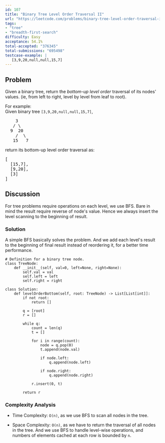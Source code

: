 ```yaml
---
id: 107
title: "Binary Tree Level Order Traversal II"
url: "https://leetcode.com/problems/binary-tree-level-order-traversal-ii/description/"
tags:
- "tree"
- "breadth-first-search"
difficulty: Easy
acceptance: 54.1%
total-accepted: "376345"
total-submissions: "695498"
testcase-example: |
   [3,9,20,null,null,15,7]
---
```


## Problem

<p>Given a binary tree, return the <i>bottom-up level order</i> traversal of its nodes' values. (ie, from left to right, level by level from leaf to root).</p>

<p>
For example:<br />
Given binary tree <code>[3,9,20,null,null,15,7]</code>,<br />
<pre>
    3
   / \
  9  20
    /  \
   15   7
</pre>
</p>
<p>
return its bottom-up level order traversal as:<br />
<pre>
[
  [15,7],
  [9,20],
  [3]
]
</pre>
</p>

## Discussion

For tree problems require operations on each level, we use BFS.
Bare in mind the result require reverse of node's value. Hence we always
insert the level scanning to the beginning of result.

### Solution

A simple BFS basically solves the problem. And we add each level's result to the
beginning of final result instead of reordering it,
for a better time performance.

```py3
# Definition for a binary tree node.
class TreeNode:
    def __init__(self, val=0, left=None, right=None):
        self.val = val
        self.left = left
        self.right = right

class Solution:
    def levelOrderBottom(self, root: TreeNode) -> List[List[int]]:
        if not root:
            return []

        q = [root]
        r = []

        while q:
            count = len(q)
            t = []

            for i in range(count):
                node = q.pop(0)
                t.append(node.val)

                if node.left:
                    q.append(node.left)

                if node.right:
                    q.append(node.right)

            r.insert(0, t)

        return r
```

### Complexity Analysis

- Time Complexity: `O(n)`, as we use BFS to scan all nodes in the tree.

- Space Complexity: `O(n)`, as we have to return the traversal of all nodes
  in the tree. And we use BFS to handle level-wise operations,
  and numbers of elements cached at each row is bounded by `n`.
